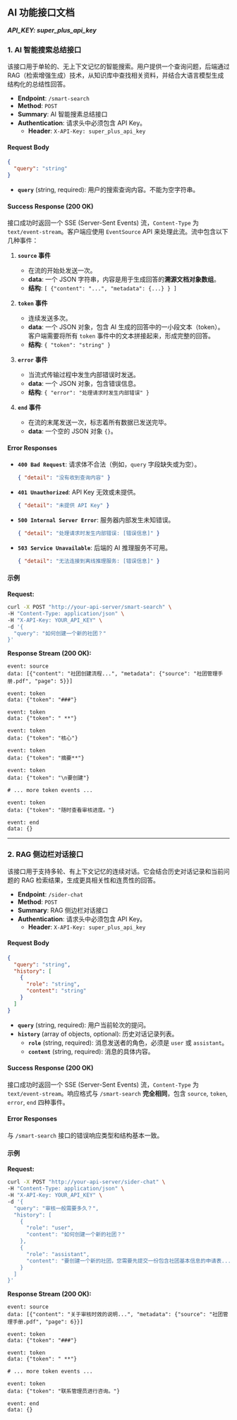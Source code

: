 ## **AI 功能接口文档**

***API_KEY: super_plus_api_key***

### **1. AI 智能搜索总结接口**

该接口用于单轮的、无上下文记忆的智能搜索。用户提供一个查询问题，后端通过 RAG（检索增强生成）技术，从知识库中查找相关资料，并结合大语言模型生成结构化的总结性回答。

- **Endpoint**: `/smart-search`
- **Method**: `POST`
- **Summary**: AI 智能搜素总结接口
- **Authentication**: 请求头中必须包含 API Key。
  - **Header**: `X-API-Key: super_plus_api_key`

#### **Request Body**

```json
{
  "query": "string"
}
```

- **`query`** (string, required): 用户的搜索查询内容。不能为空字符串。

#### **Success Response (200 OK)**

接口成功时返回一个 SSE (Server-Sent Events) 流，`Content-Type` 为 `text/event-stream`。客户端应使用 `EventSource` API 来处理此流。流中包含以下几种事件：

1.  **`source` 事件**
    -   在流的开始处发送一次。
    -   **data**: 一个 JSON 字符串，内容是用于生成回答的**溯源文档对象数组**。
    -   **结构**: `[ {"content": "...", "metadata": {...} } ]`

2.  **`token` 事件**
    -   连续发送多次。
    -   **data**: 一个 JSON 对象，包含 AI 生成的回答中的一小段文本（token）。客户端需要将所有 `token` 事件中的文本拼接起来，形成完整的回答。
    -   **结构**: `{ "token": "string" }`

3.  **`error` 事件**
    -   当流式传输过程中发生内部错误时发送。
    -   **data**: 一个 JSON 对象，包含错误信息。
    -   **结构**: `{ "error": "处理请求时发生内部错误" }`

4.  **`end` 事件**
    -   在流的末尾发送一次，标志着所有数据已发送完毕。
    -   **data**: 一个空的 JSON 对象 `{}`。


#### **Error Responses**

- **`400 Bad Request`**: 请求体不合法（例如，`query` 字段缺失或为空）。
  ```json
  { "detail": "没有收到查询内容" }
  ```
- **`401 Unauthorized`**: API Key 无效或未提供。
  ```json
  { "detail": "未提供 API Key" }
  ```
- **`500 Internal Server Error`**: 服务器内部发生未知错误。
  ```json
  { "detail": "处理请求时发生内部错误: [错误信息]" }
  ```
- **`503 Service Unavailable`**: 后端的 AI 推理服务不可用。
  ```json
  { "detail": "无法连接到离线推理服务: [错误信息]" }
  ```

#### **示例**

**Request:**

```bash
curl -X POST "http://your-api-server/smart-search" \
-H "Content-Type: application/json" \
-H "X-API-Key: YOUR_API_KEY" \
-d '{
  "query": "如何创建一个新的社团？"
}'
```

**Response Stream (200 OK):**

```text
event: source
data: [{"content": "社团创建流程...", "metadata": {"source": "社团管理手册.pdf", "page": 5}}]

event: token
data: {"token": "###"}

event: token
data: {"token": " **"}

event: token
data: {"token": "核心"}

event: token
data: {"token": "摘要**"}

event: token
data: {"token": "\n要创建"}

# ... more token events ...

event: token
data: {"token": "随时查看审核进度。"}

event: end
data: {}

```


---

### **2. RAG 侧边栏对话接口**

该接口用于支持多轮、有上下文记忆的连续对话。它会结合历史对话记录和当前问题的 RAG 检索结果，生成更具相关性和连贯性的回答。

- **Endpoint**: `/sider-chat`
- **Method**: `POST`
- **Summary**: RAG 侧边栏对话接口
- **Authentication**: 请求头中必须包含 API Key。
  - **Header**: `X-API-Key: super_plus_api_key`

#### **Request Body**

```json
{
  "query": "string",
  "history": [
    {
      "role": "string",
      "content": "string"
    }
  ]
}
```

- **`query`** (string, required): 用户当前轮次的提问。
- **`history`** (array of objects, optional): 历史对话记录列表。
  - **`role`** (string, required): 消息发送者的角色，必须是 `user` 或 `assistant`。
  - **`content`** (string, required): 消息的具体内容。

#### **Success Response (200 OK)**

接口成功时返回一个 SSE (Server-Sent Events) 流，`Content-Type` 为 `text/event-stream`。响应格式与 `/smart-search` **完全相同**，包含 `source`, `token`, `error`, `end` 四种事件。

#### **Error Responses**

与 `/smart-search` 接口的错误响应类型和结构基本一致。

#### **示例**

**Request:**

```bash
curl -X POST "http://your-api-server/sider-chat" \
-H "Content-Type: application/json" \
-H "X-API-Key: YOUR_API_KEY" \
-d '{
  "query": "审核一般需要多久？",
  "history": [
    {
      "role": "user",
      "content": "如何创建一个新的社团？"
    },
    {
      "role": "assistant",
      "content": "要创建一个新的社团，您需要先提交一份包含社团基本信息的申请表..."
    }
  ]
}'
```

**Response Stream (200 OK):**

```text
event: source
data: [{"content": "关于审核时效的说明...", "metadata": {"source": "社团管理手册.pdf", "page": 6}}]

event: token
data: {"token": "###"}

event: token
data: {"token": " **"}

# ... more token events ...

event: token
data: {"token": "联系管理员进行咨询。"}

event: end
data: {}

```
